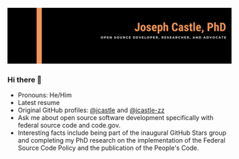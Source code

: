 ![banner](https://github.com/opensource-joe/opensource-joe/blob/main/Banner-new.png)

### Hi there 👋

- Pronouns: He/Him
- Latest resume
- Original GitHub profiles: [@jcastle](https://github.com/jcastle) and [@jcastle-zz](https://github.com/jcastle-zz)
- Ask me about open source software development specifically with federal source code and code.gov.
- Interesting facts include being part of the inaugural GitHub Stars group and completing my PhD research on the implementation of the Federal Source Code Policy and the publication of the People's Code.
